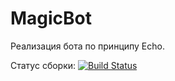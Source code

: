 # MagicBot
Реализация бота по принципу Echo.

Статус сборки: [![Build Status](https://travis-ci.org/TarasenkoAlex/MapGen.svg?branch=master)](https://travis-ci.org/TarasenkoAlex/MapGen)

